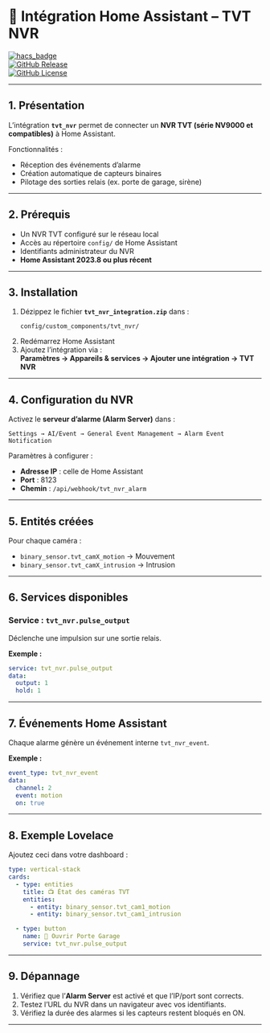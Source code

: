 # 📖 Intégration Home Assistant – TVT NVR  

[![hacs_badge](https://img.shields.io/badge/HACS-Custom-41BDF5.svg)](https://hacs.xyz/)  
[![GitHub Release](https://img.shields.io/github/v/release/toncompte/tvt_nvr)](https://github.com/toncompte/tvt_nvr/releases)  
[![GitHub License](https://img.shields.io/github/license/toncompte/tvt_nvr)](https://github.com/toncompte/tvt_nvr/blob/main/LICENSE)  

---

## 1. Présentation
L’intégration **`tvt_nvr`** permet de connecter un **NVR TVT (série NV9000 et compatibles)** à Home Assistant.  

Fonctionnalités :  
- Réception des événements d’alarme  
- Création automatique de capteurs binaires  
- Pilotage des sorties relais (ex. porte de garage, sirène)

---

## 2. Prérequis
- Un NVR TVT configuré sur le réseau local  
- Accès au répertoire `config/` de Home Assistant  
- Identifiants administrateur du NVR  
- **Home Assistant 2023.8 ou plus récent**

---

## 3. Installation
1. Dézippez le fichier **`tvt_nvr_integration.zip`** dans :  
   ```
   config/custom_components/tvt_nvr/
   ```
2. Redémarrez Home Assistant  
3. Ajoutez l’intégration via :  
   **Paramètres → Appareils & services → Ajouter une intégration → TVT NVR**

---

## 4. Configuration du NVR
Activez le **serveur d’alarme (Alarm Server)** dans :  
```
Settings → AI/Event → General Event Management → Alarm Event Notification
```

Paramètres à configurer :  
- **Adresse IP** : celle de Home Assistant  
- **Port** : 8123  
- **Chemin** : `/api/webhook/tvt_nvr_alarm`

---

## 5. Entités créées
Pour chaque caméra :  
- `binary_sensor.tvt_camX_motion` → Mouvement  
- `binary_sensor.tvt_camX_intrusion` → Intrusion  

---

## 6. Services disponibles
### Service : `tvt_nvr.pulse_output`  
Déclenche une impulsion sur une sortie relais.  

**Exemple :**
```yaml
service: tvt_nvr.pulse_output
data:
  output: 1
  hold: 1
```

---

## 7. Événements Home Assistant
Chaque alarme génère un événement interne `tvt_nvr_event`.  

**Exemple :**
```yaml
event_type: tvt_nvr_event
data:
  channel: 2
  event: motion
  on: true
```

---

## 8. Exemple Lovelace
Ajoutez ceci dans votre dashboard :

```yaml
type: vertical-stack
cards:
  - type: entities
    title: 📺 État des caméras TVT
    entities:
      - entity: binary_sensor.tvt_cam1_motion
      - entity: binary_sensor.tvt_cam1_intrusion

  - type: button
    name: 🚪 Ouvrir Porte Garage
    service: tvt_nvr.pulse_output
```

---

## 9. Dépannage
1. Vérifiez que l’**Alarm Server** est activé et que l’IP/port sont corrects.  
2. Testez l’URL du NVR dans un navigateur avec vos identifiants.  
3. Vérifiez la durée des alarmes si les capteurs restent bloqués en ON.  

---
